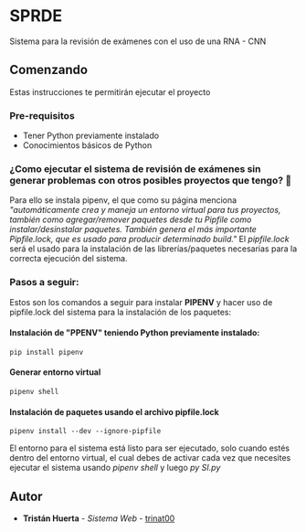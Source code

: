 # SPRDE
Sistema para la revisión de exámenes con el uso de una RNA - CNN 

## Comenzando

Estas instrucciones te permitirán ejecutar el proyecto
### Pre-requisitos

* Tener Python previamente instalado
* Conocimientos básicos de Python

### ¿Como ejecutar el sistema de revisión de exámenes sin generar problemas con otros posibles proyectos que tengo? 🔧

Para ello se instala pipenv, el que como su página menciona *"automáticamente crea y maneja un entorno virtual para tus proyectos, también como agregar/remover paquetes desde tu Pipfile como instalar/desinstalar paquetes. También genera el más importante Pipfile.lock, que es usado para producir determinado build."* El *pipfile.lock* será el usado para la instalación de las librerías/paquetes necesarias para la correcta ejecución del sistema.

### Pasos a seguir:

Estos son los comandos a seguir para instalar **PIPENV** y hacer uso de pipfile.lock del sistema para la instalación de los paquetes:
#### Instalación de "**PPENV**" teniendo Python previamente instalado:

```
pip install pipenv
```
#### Generar entorno virtual

```
pipenv shell
```
#### Instalación de paquetes usando el archivo **pipfile.lock**

```
pipenv install --dev --ignore-pipfile
```
El entorno para el sistema está listo para ser ejecutado, solo cuando estés dentro del entorno virtual, el cual debes de activar cada vez que necesites ejecutar el sistema usando *pipenv shell* y luego *py SI.py*
## Autor

* **Tristán Huerta** - *Sistema Web* - [trinat00](https://github.com/trinat00)
